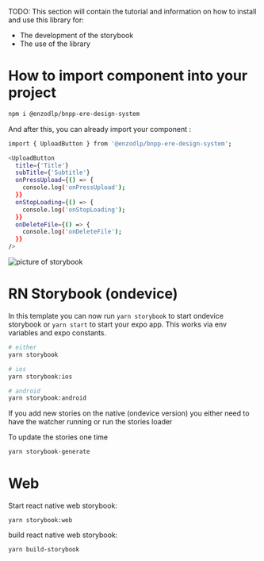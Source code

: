 TODO: This section will contain the tutorial and information on how to install and use this library for:

- The development of the storybook
- The use of the library

# How to import component into your project

```sh
npm i @enzodlp/bnpp-ere-design-system
```

And after this, you can already import your component :

```sh
import { UploadButton } from '@enzodlp/bnpp-ere-design-system';

<UploadButton
  title={'Title'}
  subTitle={'Subtitle'}
  onPressUpload={() => {
    console.log('onPressUpload');
  }}
  onStopLoading={() => {
    console.log('onStopLoading');
  }}
  onDeleteFile={() => {
    console.log('onDeleteFile');
  }}
/>
```

![picture of storybook](https://github.com/user-attachments/assets/cf98766d-8b90-44ab-b718-94ab16e63205)

# RN Storybook (ondevice)

In this template you can now run `yarn storybook` to start ondevice storybook or `yarn start` to start your expo app.
This works via env variables and expo constants.

```sh
# either
yarn storybook

# ios
yarn storybook:ios

# android
yarn storybook:android
```

If you add new stories on the native (ondevice version) you either need to have the watcher running or run the stories loader

To update the stories one time

```sh
yarn storybook-generate
```

# Web

Start react native web storybook:

```
yarn storybook:web
```

build react native web storybook:

```sh
yarn build-storybook
```
